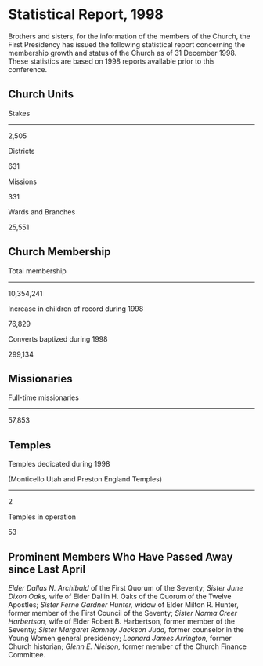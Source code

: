 # Statistical Report, 1998

Brothers and sisters, for the information of the members of the Church, the
First Presidency has issued the following statistical report concerning the
membership growth and status of the Church as of 31 December 1998. These
statistics are based on 1998 reports available prior to this conference.

## Church Units

Stakes  
  
---  
  
2,505  
  
Districts  
  
631  
  
Missions  
  
331  
  
Wards and Branches  
  
25,551  
  
## Church Membership

Total membership  
  
---  
  
10,354,241  
  
Increase in children of record during 1998  
  
76,829  
  
Converts baptized during 1998  
  
299,134  
  
## Missionaries

Full-time missionaries  
  
---  
  
57,853  
  
## Temples

Temples dedicated during 1998

(Monticello Utah and Preston England Temples)  
  
---  
  
2  
  
Temples in operation  
  
53  
  
## Prominent Members Who Have Passed Away since Last April

_Elder Dallas N. Archibald_ of the First Quorum of the Seventy; _Sister June
Dixon Oaks,_ wife of Elder Dallin H. Oaks of the Quorum of the Twelve
Apostles; _Sister Ferne Gardner Hunter,_ widow of Elder Milton R. Hunter,
former member of the First Council of the Seventy; _Sister Norma Creer
Harbertson,_ wife of Elder Robert B. Harbertson, former member of the Seventy;
_Sister Margaret Romney Jackson Judd,_ former counselor in the Young Women
general presidency; _Leonard James Arrington,_ former Church historian; _Glenn
E. Nielson,_ former member of the Church Finance Committee.

